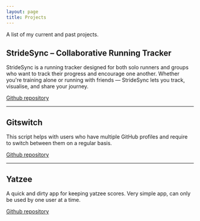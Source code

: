 ```yaml
---
layout: page
title: Projects
---
```


A list of my current and past projects. 

## StrideSync – Collaborative Running Tracker
StrideSync is a running tracker designed for both solo runners and groups who want to track their progress and encourage one another. Whether you're training alone or running with friends — StrideSync lets you track, visualise, and share your journey.

[Github repository](https://github.com/to-ie/StrideSync)

---

## Gitswitch

This script helps with users who have multiple GitHub profiles and require to switch between them on a regular basis.

[Github repository](https://github.com/to-ie/gitswitch)

---

## Yatzee

A quick and dirty app for keeping yatzee scores. Very simple app, can only be used by one user at a time.

[Github repository](https://github.com/to-ie/yatzee)